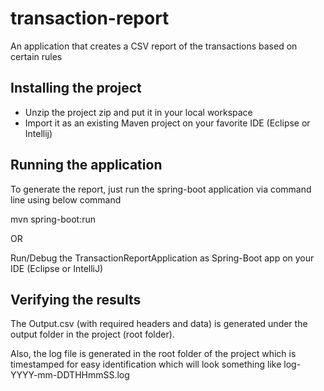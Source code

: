 # transaction-report
An application that creates a CSV report of the transactions based on certain rules

## Installing the project
- Unzip the project zip and put it in your local workspace
- Import it as an existing Maven project on your favorite IDE (Eclipse or Intellij)

## Running the application
To generate the report, just run the spring-boot application via command line using below command

mvn spring-boot:run

OR 

Run/Debug the TransactionReportApplication as Spring-Boot app on your IDE (Eclipse or IntelliJ)

## Verifying the results
The Output.csv (with required headers and data) is generated under the output folder in the project (root folder).

Also, the log file is generated in the root folder of the project which is timestamped for easy identification which will look something like log-YYYY-mm-DDTHHmmSS.log
